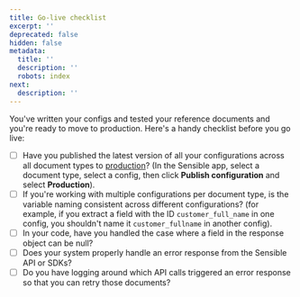```yaml
---
title: Go-live checklist
excerpt: ''
deprecated: false
hidden: false
metadata:
  title: ''
  description: ''
  robots: index
next:
  description: ''
---
```

You've written your configs and tested your reference documents and you're ready to move to production. Here's a handy checklist before you go live:

* [ ] Have you published the latest version of all your configurations across all document types to [production](https://docs.sensible.so/docs/test-before-integrating-configs)? (In the Sensible app, select a document type, select a config, then click **Publish configuration** and select **Production**).
* [ ] If you're working with multiple configurations per document type, is the variable naming consistent across different configurations? (for example, if you extract a field with the ID `customer_full_name` in one config, you shouldn't name it `customer_fullname` in another config).
* [ ] In your code, have you handled the case where a field in the response object can be null?
* [ ] Does your system properly handle an error response from the Sensible API or SDKs? 
* [ ] Do you have logging around which API calls triggered an error response so that you can retry those documents?

